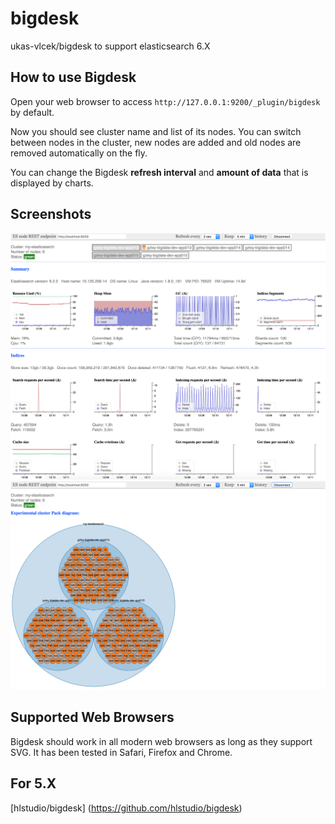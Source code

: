 # bigdesk
ukas-vlcek/bigdesk to support elasticsearch 6.X


## How to use Bigdesk

Open your web browser to access `http://127.0.0.1:9200/_plugin/bigdesk` by default.

Now you should see cluster name and list of its nodes. You can switch between nodes in the cluster, new nodes are added
and old nodes are removed automatically on the fly.

You can change the Bigdesk **refresh interval** and **amount of data** that is displayed by charts.


## Screenshots

![Bigdesk ES6.x](https://github.com/lenolee16/bigdesk/raw/master/es6.png)
![Bigdesk cluster](https://github.com/lenolee16/bigdesk/raw/master/cluster.png)


## Supported Web Browsers

Bigdesk should work in all modern web browsers as long as they support SVG. It has been tested in Safari, Firefox and Chrome.

## For 5.X

[hlstudio/bigdesk] (https://github.com/hlstudio/bigdesk)

